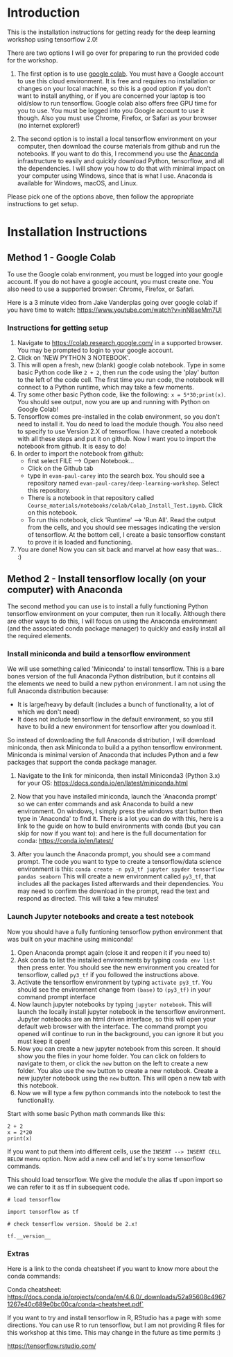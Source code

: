 # Introduction  
This is the installation instructions for getting ready for the deep learning workshop using tensorflow 2.0! 
  
There are two options I will go over for preparing to run the provided code for the workshop. 

1. The first option is to use [google colab](https://colab.research.google.com). You must have a Google account to use this cloud environment. It is free and requires no installation or changes on your local machine, so this is a good option if you don't want to install anything, or if you are concerned your laptop is too old/slow to run tensorflow. Google colab also offers free GPU time for you to use. You must be logged into you Google account to use it though. Also you must use Chrome, Firefox, or Safari as your browser (no internet explorer!) 

2. The second option is to install a local tensorflow environment on your computer, then download the course materials from github and run the notebooks. If you want to do this, I recommend you use the [Anaconda](https://www.anaconda.com/) infrastructure to easily and quickly download Python, tensorflow, and all the dependencies. I will show you how to do that with minimal impact on your computer using Windows, since that is what I use. Anaconda is available for Windows, macOS, and Linux. 

Please pick one of the options above, then follow the appropriate instructions to get setup. 

# Installation Instructions

## Method 1 - Google Colab

To use the Google colab environment, you must be logged into your google account. If you do not have a google account, you must create one. You also need to use a supported browser: Chrome, Firefox, or Safari. 

Here is a 3 minute video from Jake Vanderplas going over google colab if you have time to watch: https://www.youtube.com/watch?v=inN8seMm7UI

### Instructions for getting setup  

1. Navigate to https://colab.research.google.com/ in a supported browser. You may be prompted to login to your google account. 
2. Click on 'NEW PYTHON 3 NOTEBOOK'. 
3. This will open a fresh, new (blank) google colab notebook. Type in some basic Python code like `2 + 2`, then run the code using the 'play' button to the left of the code cell. The first time you run code, the notebook will connect to a Python runtime, which may take a few moments. 
4. Try some other basic Python code, like the following: `x = 5*30;print(x)`. You should see output, now you are up and running with Python on Google Colab! 
5. Tensorflow comes pre-installed in the colab environment, so you don't need to install it. You do need to load the module though. You also need to specify to use Version 2.X of tensorflow. I have created a notebook with all these steps and put it on github. Now I want you to import the notebook from github. It is easy to do!
6. In order to import the notebook from github:
    + first select FILE --> Open Notebook...
    + Click on the Github tab
    + type in `evan-paul-carey` into the search box. You should see a repository named `evan-paul-carey/deep-learning-workshop`. Select this repository.
    + There is a notebook in that repository called `Course_materials/notebooks/colab/Colab_Install_Test.ipynb`. Click on this notebook. 
    + To run this notebook, click 'Runtime' --> 'Run All'. Read the output from the cells, and you should see messages indicating the version of tensorflow. At the bottom cell, I create a basic tensorflow constant to prove it is loaded and functioning. 
7. You are done! Now you can sit back and marvel at how easy that was... :) 

    

## Method 2 - Install tensorflow locally (on your computer) with Anaconda

The second method you can use is to install a fully functioning Python tensorflow environment on your computer, then run it locally. Although there are other ways to do this, I will focus on using the Anaconda environment (and the associated conda package manager) to quickly and easily install all the required elements.  

### Install miniconda and build a tensorflow environment

We will use something called 'Miniconda' to install tensorflow. This is a bare bones version of the full Anaconda Python distribution, but it contains all the elements we need to build a new python environment. I am not using the full Anaconda distribution because:

*  It is large/heavy by default (includes a bunch of functionality, a lot of which we don't need)
*  It does not include tensorflow in the default environment, so you still have to build a new environment for tensorflow after you download it. 

So instead of downloading the full Anaconda distribution, I will download miniconda, then ask Miniconda to build a a python tensorflow environment. Miniconda is minimal version of Anaconda that includes Python and a few packages that support the conda package manager. 

1. Navigate to the link for miniconda, then install Miniconda3 (Python 3.x) for your OS: https://docs.conda.io/en/latest/miniconda.html 

2. Now that you have installed miniconda, launch the 'Anaconda prompt' so we can enter commands and ask Anaconda to build a new environment. On windows, I simply press the windows start button then type in 'Anaconda' to find it.  There is a lot you can do with this, here is a link to the guide on how to build environments with conda (but you can skip for now if you want to): and here is the full documentation for conda: https://conda.io/en/latest/

3. After you launch the Anaconda prompt, you should see a command prompt. The code you want to type to create a tensorflow/data science environment is this: `conda create -n py3_tf jupyter spyder tensorflow pandas seaborn`
This will create a new environment called `py3_tf`, that includes all the packages listed afterwards and their dependencies. You may need to confirm the download in the prompt, read the text and respond as directed. This will take a few minutes!

### Launch Jupyter notebooks and create a test notebook

Now you should have a fully funtioning tensorflow python environment that was built on your machine using miniconda!

1. Open Anaconda prompt again (close it and reopen it if you need to)
2. Ask conda to list the installed environments by typing `conda env list` then press enter. You should see the new environment you created for tensorflow, called `py3_tf` if you followed the instructions above. 
3. Activate the tensorflow environment by typing `activate py3_tf`. You should see the environment change from `(base)` to `(py3_tf)` in your command prompt interface
4. Now launch jupyter notebooks by typing `jupyter notebook`. This will launch the locally install jupyter notebook in the tensorflow environment. Jupyter notebooks are an html driven interface, so this will open your default web browser with the interface. The command prompt you opened will continue to run in the background, you can ignore it but you must keep it open!
5. Now you can create a new jupyter notebook from this screen. It should show you the files in your home folder. You can click on folders to navigate to them, or click the `new` button on the left to create a new folder. You also use the `new` button to create a new notebook. Create a new jupyter notebook using the `new` button. This will open a new tab with this notebook. 
6. Now we will type a few python commands into the notebook to test the functionality. 

Start with some basic Python math commands like this:

`2 + 2`  
`x = 2*20`  
`print(x)`  

If you want to put them into different cells, use the `INSERT --> INSERT CELL BELOW` menu option. 
Now add a new cell and let's try some tensorflow commands. 

This should load tensorflow. We give the module the alias tf upon import so we can refer to it as tf in subsequent code.

`# load tensorflow`  

`import tensorflow as tf`
  
`# check tensorflow version. Should be 2.x!`  

`tf.__version__`

### Extras

Here is a link to the conda cheatsheet if you want to know more about the conda commands:
  
Conda cheatsheet:
https://docs.conda.io/projects/conda/en/4.6.0/_downloads/52a95608c49671267e40c689e0bc00ca/conda-cheatsheet.pdf`



If you want to try and install tensorflow in R, RStudio has a page with some directions. You can use R to run tensorflow, but I am not providing R files for this workshop at this time. This may change in the future as time permits :)  
  
https://tensorflow.rstudio.com/

